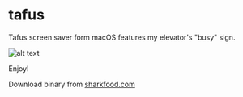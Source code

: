 # tafus
Tafus screen saver form macOS features my elevator's "busy" sign.

![alt text](http://sharkfood.com/content/Developers/content/Tafus/tafus.gif "Tafus")


Enjoy!

Download binary from [sharkfood.com](http://sharkfood.com/content/Developers/content/Tafus/ "Tafus")
